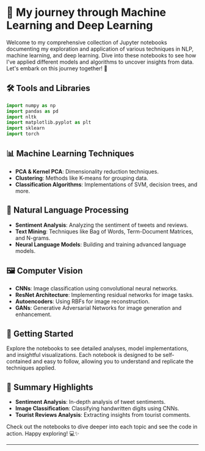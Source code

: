 # 🌟 My journey through Machine Learning and Deep Learning

Welcome to my comprehensive collection of Jupyter notebooks documenting my exploration and application of various techniques in NLP, machine learning, and deep learning. Dive into these notebooks to see how I've applied different models and algorithms to uncover insights from data. Let's embark on this journey together! 🚀

## 🛠️ Tools and Libraries

```python
import numpy as np
import pandas as pd
import nltk
import matplotlib.pyplot as plt
import sklearn
import torch
```

## 📊 Machine Learning Techniques

- **PCA & Kernel PCA**: Dimensionality reduction techniques.
- **Clustering**: Methods like K-means for grouping data.
- **Classification Algorithms**: Implementations of SVM, decision trees, and more.

## 🧠 Natural Language Processing

- **Sentiment Analysis**: Analyzing the sentiment of tweets and reviews.
- **Text Mining**: Techniques like Bag of Words, Term-Document Matrices, and N-grams.
- **Neural Language Models**: Building and training advanced language models.

## 🖼️ Computer Vision

- **CNNs**: Image classification using convolutional neural networks.
- **ResNet Architecture**: Implementing residual networks for image tasks.
- **Autoencoders**: Using RBFs for image reconstruction.
- **GANs**: Generative Adversarial Networks for image generation and enhancement.

## 🚀 Getting Started

Explore the notebooks to see detailed analyses, model implementations, and insightful visualizations. Each notebook is designed to be self-contained and easy to follow, allowing you to understand and replicate the techniques applied.

## 📝 Summary Highlights

- **Sentiment Analysis**: In-depth analysis of tweet sentiments.
- **Image Classification**: Classifying handwritten digits using CNNs.
- **Tourist Reviews Analysis**: Extracting insights from tourist comments.

Check out the notebooks to dive deeper into each topic and see the code in action. Happy exploring! 💻✨

---
